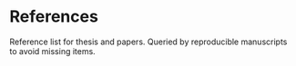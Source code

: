 # References
Reference list for thesis and papers. Queried by reproducible manuscripts to avoid missing items.
